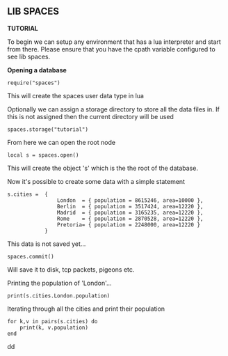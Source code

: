 ****LIB SPACES****
-----------------

****TUTORIAL****

To begin we can setup any environment that has a lua interpreter and start from there. Please ensure that you have the 
cpath variable configured to see lib spaces.

**Opening a database**

    require("spaces")

This will create the spaces user data type in lua

Optionally we can assign a storage directory to store all the data files in. If this is not assigned then the current directory will be used
    
    spaces.storage("tutorial")

From here we can open the root node

    local s = spaces.open() 

This will create the object 's' which is the the root of the database.

Now it's possible to create some data with a simple statement

    s.cities =  {
                    London  = { population = 8615246, area=10000 },
                    Berlin  = { population = 3517424, area=12220 },
                    Madrid  = { population = 3165235, area=12220 },
                    Rome    = { population = 2870528, area=12220 },
                    Pretoria= { population = 2248000, area=12220 }
                } 
    
    
    
     
This data is not saved yet...

    spaces.commit()
 
 Will save it to disk, tcp packets, pigeons etc.
 
 Printing the population of 'London'...
 
    print(s.cities.London.population)
 Iterating through all the cities and print their population
    
    for k,v in pairs(s.cities) do
        print(k, v.population)
    end
dd